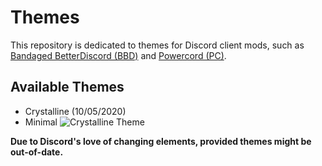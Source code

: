 # Themes

This repository is dedicated to themes for Discord client mods, such as [Bandaged BetterDiscord (BBD)](https://betterdiscord.app/) and [Powercord (PC)](https://powercord.dev/). 

## Available Themes
- Crystalline (10/05/2020)
- Minimal 
![Crystalline Theme](https://i.postimg.cc/13HSqZTK/Yuras-Crystalline.gif)



**Due to Discord's love of changing elements, provided themes might be out-of-date.**
